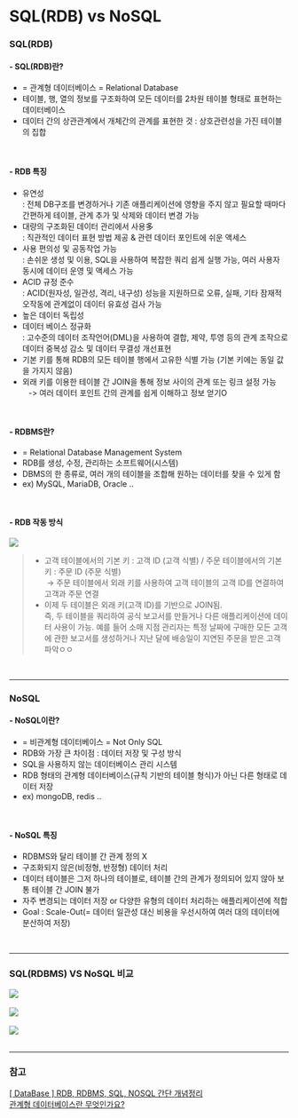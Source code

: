 # SQL(RDB) vs NoSQL
### SQL(RDB)
#### - SQL(RDB)란?
* = 관계형 데이터베이스 = Relational Database
* 테이블, 행, 열의 정보를 구조화하여 모든 데이터를 2차원 테이블 형태로 표현하는 데이터베이스
* 데이터 간의 상관관계에서 개체간의 관계를 표현한 것 : 상호관련성을 가진 테이블의 집합
<br/>

#### - RDB 특징
* 유연성 <br/>
  : 전체 DB구조를 변경하거나 기존 애플리케이션에 영향을 주지 않고 필요할 때마다 간편하게 테이블, 관계 추가 및 삭제와 데이터 변경 가능
* 대량의 구조화된 데이터 관리에서 사용多 <br/>
  : 직관적인 데이터 표현 방법 제공 & 관련 데이터 포인트에 쉬운 액세스
* 사용 편의성 및 공동작업 가능 <br/>
  : 손쉬운 생성 및 이용, SQL을 사용하여 복잡한 쿼리 쉽게 실행 가능, 여러 사용자 동시에 데이터 운영 및 액세스 가능
* ACID 규정 준수 <br/>
  : ACID(원자성, 일관성, 격리, 내구성) 성능을 지원하므로 오류, 실패, 기타 잠재적 오작동에 관계없이 데이터 유효성 검사 가능
* 높은 데이터 독립성
* 데이터 베이스 정규화 <br/>
  : 고수준의 데이터 조작언어(DML)을 사용하여 결합, 제약, 투영 등의 관계 조작으로 데이터 중복성 감소 및 데이터 무결성 개선표현
* 기본 키를 통해 RDB의 모든 테이블 행에서 고유한 식별 가능 (기본 키에는 동일 값을 가지지 않음)
* 외래 키를 이용한 테이블 간 JOIN을 통해 정보 사이의 관계 또는 링크 설정 가능 <br/>
&ensp; -> 여러 데이터 포인트 간의 관계를 쉽게 이해하고 정보 얻기O
<br/>

#### - RDBMS란?
* = Relational Database Management System
* RDB를 생성, 수정, 관리하는 소프트웨어(시스템)
* DBMS의 한 종류로, 여러 개의 테이블을 조합해 원하는 데이터를 찾을 수 있게 함
* ex) MySQL, MariaDB, Oracle ..
<br/>

#### - RDB 작동 방식
<img src="https://lh3.googleusercontent.com/_j-DAQG6tx5MwOwhdNFkHMou4fWHRuEbzYr3wEaRClkCnC3W2TR8CnMsAvmVX-rgOICpWX-wrBPc=e14-rj-sc0xffffff-h1000-w1000"><br/>
> * 고객 테이블에서의 기본 키 : 고객 ID (고객 식별) / 주문 테이블에서의 기본 키 : 주문 ID (주문 식별)<br/>
> &nbsp;-> 주문 테이블에서 외래 키를 사용하여 고객 테이블의 고객 ID를 연결하여 고객과 주문 연결
> * 이제 두 테이블은 외래 키(고객 ID)를 기반으로 JOIN됨. <br/>즉, 두 테이블을 쿼리하여 공식 보고서를 만들거나 다른 애플리케이션에 데이터 사용이 가능. 예를 들어 소매 지점 관리자는 특정 날짜에 구매한 모든 고객에 관한 보고서를 생성하거나 지난 달에 배송일이 지연된 주문을 받은 고객 파악ㅇㅇ
<br/>

---
### NoSQL
#### - NoSQL이란?
* = 비관계형 데이터베이스 = Not Only SQL
* RDB와 가장 큰 차이점 : 데이터 저장 및 구성 방식
* SQL을 사용하지 않는 데이터베이스 관리 시스템
* RDB 형태의 관계형 데이터베이스(규칙 기반의 테이블 형식)가 아닌 다른 형태로 데이터 저장
* ex) mongoDB, redis ..
<br/>

#### - NoSQL 특징
* RDBMS와 달리 테이블 간 관계 정의 X
* 구조화되지 않은(비정형, 반정형) 데이터 처리
* 데이터 테이블은 그저 하나의 테이블로, 테이블 간의 관계가 정의되어 있지 않아 보통 테이블 간 JOIN 불가
* 자주 변경되는 데이터 저장 or 다양한 유형의 데이터 처리하는 애플리케이션에 적합
* Goal : Scale-Out(= 데이터 일관성 대신 비용을 우선시하여 여러 대의 데이터에 분산하여 저장)
<br/>

---
### SQL(RDBMS) VS NoSQL 비교
<img src="https://blog.kakaocdn.net/dn/IIPb5/btrhdB46EKO/9jt6cEx0FvjQRC4Bd4uStK/img.png"><br/><br/>
<img src="https://img1.daumcdn.net/thumb/R1280x0/?scode=mtistory2&fname=https%3A%2F%2Fblog.kakaocdn.net%2Fdn%2FBsH2t%2Fbtrhh7BICI9%2FV7uaNidKXgUtMK7VDmKNc0%2Fimg.webp"><br/><br/>
<img src="https://img1.daumcdn.net/thumb/R1280x0/?scode=mtistory2&fname=https%3A%2F%2Fblog.kakaocdn.net%2Fdn%2F3e33E%2FbtrheZdlk1s%2FFcU3U0Kz7KI0mV5sk6NPL1%2Fimg.png"><br/>
<br/>

---
### 참고
[[ DataBase ] RDB, RDBMS, SQL, NOSQL 간단 개념정리](https://im-designloper.tistory.com/67)<br/>
[관계형 데이터베이스란 무엇인가요?](https://cloud.google.com/learn/what-is-a-relational-database?hl=ko)<br/>
